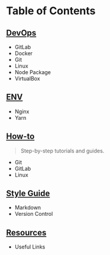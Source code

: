 # Table of Contents

## [DevOps](./docs/devops/index.md)

- GitLab
- Docker
- Git
- Linux
- Node Package
- VirtualBox

## [ENV](./docs/env/index.md)

- Nginx
- Yarn

## [How-to](./docs/how-to/index.md)

> Step-by-step tutorials and guides.

- Git
- GitLab
- Linux

## [Style Guide](./docs/style-guide/index.md)

- Markdown
- Version Control

## [Resources](./docs/resources/index.md)

- Useful Links

